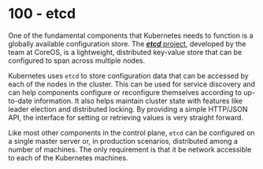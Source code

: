 # 100 - etcd

One of the fundamental components that Kubernetes needs to function is a globally available configuration store. The [***etcd*** project](https://coreos.com/etcd/docs/latest/), developed by the team at CoreOS, is a lightweight, distributed key-value store that can be configured to span across multiple nodes.

Kubernetes uses ```etcd``` to store configuration data that can be accessed by each of the nodes in the cluster. This can be used for service discovery and can help components configure or reconfigure themselves according to up-to-date information. It also helps maintain cluster state with features like leader election and distributed locking. By providing a simple HTTP/JSON API, the interface for setting or retrieving values is very straight forward.

Like most other components in the control plane, ```etcd``` can be configured on a single master server or, in production scenarios, distributed among a number of machines. The only requirement is that it be network accessible to each of the Kubernetes machines.
